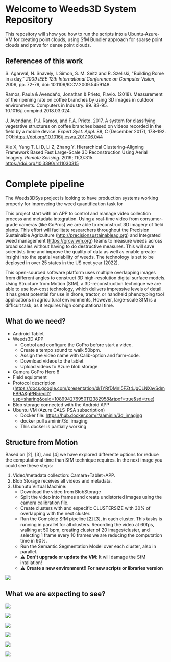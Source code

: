 # Welcome to Weeds3D System Repository

This repository will show you how to run the scripts into a Ubuntu-Azure-VM for creating point clouds, using SfM Bundler approach for sparse point clouds and pmvs for dense point clouds. 

## References of this work

S. Agarwal, N. Snavely, I. Simon, S. M. Seitz and R. Szeliski, "Building Rome in a day," _2009 IEEE 12th International Conference on Computer Vision_, 2009, pp. 72-79, doi: 10.1109/ICCV.2009.5459148.

Ramos, Paula & Avendaño, Jonathan & Prieto, Flavio. (2018). Measurement of the ripening rate on coffee branches by using 3D images in outdoor environments. Computers in Industry. 99. 83-95. 10.1016/j.compind.2018.03.024. 

J. Avendano, P.J. Ramos, and F.A. Prieto. 2017. A system for classifying vegetative structures on coffee branches based on videos recorded in the field by a mobile device. _Expert Syst. Appl._ 88, C (December 2017), 178–192. DOI:https://doi.org/10.1016/j.eswa.2017.06.044

Xie X, Yang T, Li D, Li Z, Zhang Y. Hierarchical Clustering-Aligning Framework Based Fast Large-Scale 3D Reconstruction Using Aerial Imagery. _Remote Sensing_. 2019; 11(3):315. https://doi.org/10.3390/rs11030315

# Complete pipeline

The Weeds3DSys project is looking to have production systems working properly for improveing the weed quantification task for 

This project start with an APP to control and manage video collection process and metadata integration. Using  a real-time video from consumer-grade cameras (like GoPros) we are able to reconstruct 3D imagery of field plants.  This effort will facilitate  researchers throughout the Precision Sustainable Agriculture (http://precisionsustainableag.org) and Integrated weed management (https://growiwm.org) teams to measure weeds across broad  scales without having to do destructive measures. This will save scientists time and improve the  quality of data as well as enable greater insight into the spatial variability of weeds. The  technology is set to be deployed in over 25 states in the US next year (2022).

This open-sourced software platform uses multiple overlapping images from different angles to construct 3D high-resolution digital surface models. Using Structure from Motion (SfM), a 3D-reconstruction technique we are able to use low-cost technology, which delivers impressive levels of detail. It has great potential for use in drone, tractor, or handheld phenotyping tool applications in agricultural environments, However, large-scale SfM is a difficult task, as it requires high computational time.

## What do we need?

- Android Tablet
- Weeds3D APP
	- Control and configure the GoPro before start a video.
	- Create a tempo sound to walk 50bpm.
	- Assign the video name with Calib-option and farm-code.
	- Download videos to the tablet
	- Upload videos to Azure blob storage
- Camera GoPro Hero 8
- Field equipment
- Protocol description (https://docs.google.com/presentation/d/1YRfDMnI5FZt4JgCLNXavSdmFB9AKgPN5/edit?usp=sharing&ouid=108994276950112382958&rtpof=true&sd=true)
- Blob storage connected with the Android APP
- Ubuntu VM (Azure CALS-PSA subscription) 
	- Docker file: https://hub.docker.com/r/aaminin/3d_imaging
	- docker pull aaminin/3d_imaging
	- This docker is partially working

## Structure from Motion

Based on [2], [3], and [4] we have explored differente options for reduce the computational time than SfM technique requires. In the next image you could see these steps:

1) Video/metadata collection: Camara+Tablet+APP.
2) Blob Storage receives all videos and metadata.
3) Ubunutu Virtual Machine:
	- Download the video from BlobStorage
	- Split the video into frames and create undistorted images using the camera calibration file.
	- Create clusters with and especific CLUSTERSIZE with 30% of overlapping with the next cluster.
	- Run the Complete SfM pipeline [2] [3], in each cluster. This tasks is running in parallel for all clusters. Recording the video at 60fps, walking at 50 bpm, creating cluster of 20 images/cluster, and selecting 1 frame every 10 frames we are reducing the computation time in 90%.
	- Run the Semantic Segmentation Model over each cluster, also in parallel.
	- :warning: **Don't upgrade or update the VM**: It will damage the SfM intallation!
	- :warning: **Create a new environment!! For new scripts or libraries version**

![](https://lh4.googleusercontent.com/2LDdM7vl5IU3USp6xfXdvYsFoF2y8aAnZ9AmH8yiWsvGUCOIr6uuFkHarmtJgTwdoe_R0v4OisI7ejmyoOD_RFDmG2GX9BasAgoD2G75wb0Vm6zUpTuiVuMeMuA7V93JIaHbf8bx=s0)

## What we are expecting to see?

![](https://lh6.googleusercontent.com/5IRAd5rGZPTzngk4Lx-4hlbszb5qy5NkJgwVBSHCmJyD0OVmm1KnYt7VCr_66vSuVmlHwzfB8JnjXxGN2Cz4y83cGX69QlKEdhDGZtvHimQYtV7wDlZ-s74vmel1npmqTXtNCdL6=s0)

![](https://lh5.googleusercontent.com/yI6nZowzJ9TvRCtQ1Ki1n_XkeX0qrhjb9BDQXn5VFGUR3QeFRKn7AOJo9GmsYlUVqwdQ0AWu4lAFcYp7Aqxnnch1lpm2gDcxaYjW4bZMAK_3m0Wn6E8joGE78gGmbpCcRIhqPyIz=s0)

  

![](https://lh5.googleusercontent.com/TCjbk0Cq61hWBuTL_fENpq2HATu2Nlo6kVrs8ai1aYVH8xAacuxFaQJILA5xm5ZgL2ZIBI0tIsHaXpYx3qfcDPZPtK_3VNasdLkF14q1n189Dmk-WN_q9tSF0oBobX6R3ihDo2RY=s0)

![](https://lh4.googleusercontent.com/D_b6noe4mvmebcDW8HGp41dsg7Jrc3d5Fem7gRQ9-3PoW9ZEG5jN16rd-cZLgni2jKA-ZftjjSY-lh_o7TrXJ94z0MzHCR2XROFkqTu57v-iEJzFkUUdiQm8DcsS_RiFrAoQeaaF=s0)

  

![](https://lh3.googleusercontent.com/HAH8weRzeSHPd0quxX6_9sgLUxGXnXamoa71I5Q5EXZRfzBWB39fMAbBtcQ0_Pp1zc2u0ioTy_cKSAFjXd1xpwPh7mOrskXjCRD3hajIcrH_dXAXeDW_0ilw9HB-21m40mrjf8qb=s0)

![](https://lh6.googleusercontent.com/aVn7SuqHuZr4do5YoScN8Jtp4dWzzzBEmGJxWh4iS0dyzbm6Xpz0ypfr6yeRL6sO3Wt6rdMlNBmReJSLtqiZEeFxkpXHLJFlINgzUIPyAlBv1OaRChevlEquozMM8Xj1Z-22DcC4=s0)
